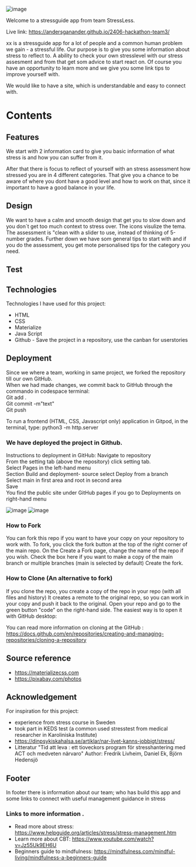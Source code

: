 
![image](https://github.com/Christina5P/2406-hackathon-team3/assets/160019695/425a593d-5cdf-4e8c-96cc-a6b8e701f594)

Welcome to a stressguide app from team StressLess.

Live link: https://andersganander.github.io/2406-hackathon-team3/

xx is a stressguide app for a lot of people and a common human problem we gain - a stressful life.
Our purpose is to give you some information about stress to reflect to.
A ability to check your own stresslevel with our stress assesment and from that get som advice to start react on.
Of course you have an opportunity to learn more and we give you some link tips to improve yourself with.

We would like to have a site, which is understandable and easy to connect with.

# Contents

## Features

We start with 2 information card to give you basic information of what stress is and how you can suffer from it.

After that there is focus to reflect of  yourself with an stress assessment how stressed you are in 4 different categories.
That give you a chance to be aware of where you dont have a good level and how to work on that, since it important to have a good balance in your life.

## Design
We want to have a calm and smooth design that get you to slow down and you don´t get too much context to stress over.
The icons visulize the tema.
The assessment is "clean with a slider to use, instead of thinking of 5-number grades.
Further down we have som general tips to start with and if you do the assessment, you get mote personalised tips for the category you need.

## Test
## Technologies
Technologies I have used for this project:

- HTML
- CSS
- Materialize
- Java Script 
- Github - Save the project in a repository, use the canban for userstories 


## Deployment


Since we where a team, working in same project, we forked the repository till our own GitHub.<br>
When we had made changes, we commit back to GitHub through the commando in codespace terminal:<br>
Git add . <br>
Git commit -m"text" <br>
Git push <br>

To run a frontend (HTML, CSS, Javascript only) application in Gitpod, in the terminal, type:
python3 -m http.server

### We have deployed the project in Github.
Instructions to deployment in GitHub:
Navigate to repository<br>
From the setting tab (above the repository) click setting tab.<br>
Select Pages in the left-hand menu<br>
Section Build and deployment- source select Deploy from a branch<br>
Select main in first area and root in second area<br>
Save<br>
You find the public site under GitHub pages if you go to Deployments on right-hand menu

![image](https://github.com/Christina5P/2406-hackathon-team3/assets/160019695/9c82300c-ff7a-4f74-8274-b1dfeb777c83)
![image](https://github.com/Christina5P/2406-hackathon-team3/assets/160019695/802f73cd-4b7f-43dc-a50a-8c204d89cba6)



### How to Fork
You can fork this repo if you want to have your copy on your repository to work with. To fork, you click the fork button at the top of the right corner of the main repo. On the Create a Fork page, change the name of the repo if you wish. Check the box here if you want to make a copy of the main branch or multiple branches (main is selected by default) Create the fork.

 ### How to Clone (An alternative to fork)
If you clone the repo, you create a copy of the repo in your repo (with all files and history) It creates a remote to the original repo, so you can work in your copy and push it back to the original. Open your repo and go to the green button "code" on the right-hand side. The easiest way is to open it with GitHub desktop: 

You can read more information on cloning at the GitHub : https://docs.github.com/en/repositories/creating-and-managing-repositories/cloning-a-repository

## Source reference

- https://materializecss.com
- https://pixabay.com/photos
  
## Acknowledgement

For inspiration for this project:
- experience from stress course in Sweden
- took part in KEDS test (a common used stresstest from medical researcher in Karoliniska Institute)
- https://dinpsykiskahalsa.se/artiklar/nar-livet-kanns-jobbigt/stress/
- Litteratur "Tid att leva : ett tioveckors program för stresshantering med ACT och medveten närvaro" 
Author: Fredrik Livheim, Daniel Ek, Björn Hedensjö 

## Footer 

In footer there is information about our team; who has build this app and some links to connect with useful management guidance in stress

### Links to more information .
- Read more about stress: https://www.helpguide.org/articles/stress/stress-management.htm
- Learn more about CBT: https://www.youtube.com/watch?v=Jz55Uk9EH6U
- Beginners guide to mindfulness: https://mindfulness.com/mindful-living/mindfulness-a-beginners-guide

